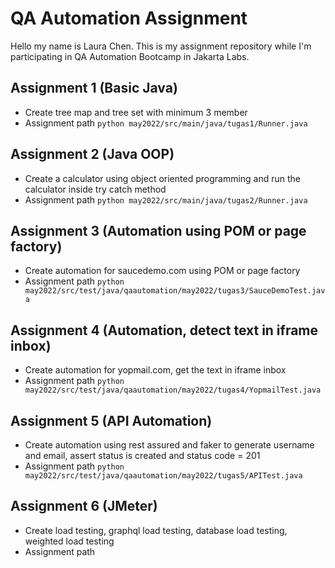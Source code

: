 # QA Automation Assignment

Hello my name is Laura Chen. This is my assignment repository while I'm participating in QA Automation Bootcamp in Jakarta Labs.

## Assignment 1 (Basic Java)

* Create tree map and tree set with minimum 3 member
* Assignment path ```python may2022/src/main/java/tugas1/Runner.java ```

## Assignment 2 (Java OOP)

* Create a calculator using object oriented programming and run the calculator inside try catch method
* Assignment path ```python may2022/src/main/java/tugas2/Runner.java ```

## Assignment 3 (Automation using POM or page factory)

* Create automation for saucedemo.com using POM or page factory
* Assignment path ```python may2022/src/test/java/qaautomation/may2022/tugas3/SauceDemoTest.java ```

## Assignment 4 (Automation, detect text in iframe inbox)

* Create automation for yopmail.com, get the text in iframe inbox
* Assignment path ```python may2022/src/test/java/qaautomation/may2022/tugas4/YopmailTest.java ```


## Assignment 5 (API Automation)

* Create automation using rest assured and faker to generate username and email, assert status is created and status code = 201
* Assignment path ```python may2022/src/test/java/qaautomation/may2022/tugas5/APITest.java ```


## Assignment 6 (JMeter)

* Create load testing, graphql load testing, database load testing, weighted load testing
* Assignment path ``` ```
